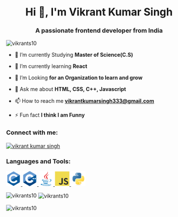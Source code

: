 <h1 align="center">Hi 👋, I'm Vikrant Kumar Singh</h1>
<h3 align="center">A passionate frontend developer from India</h3>

<p align="left"> <img src="https://komarev.com/ghpvc/?username=vikrants10&label=Profile%20views&color=0e75b6&style=flat" alt="vikrants10" /> </p>

- 🔭 I’m currently Studying **Master of Science(C.S)**

- 🌱 I’m currently learning **React**

- 👯 I’m Looking **for an Organization to learn and grow**

- 💬 Ask me about **HTML, CSS, C++, Javascript**

- 📫 How to reach me **vikrantkumarsingh333@gmail.com**

- ⚡ Fun fact **I think I am Funny**

<h3 align="left">Connect with me:</h3>
<p align="left">
<a href="https://linkedin.com/in/vikrant kumar singh" target="blank"><img align="center" src="https://raw.githubusercontent.com/rahuldkjain/github-profile-readme-generator/master/src/images/icons/Social/linked-in-alt.svg" alt="vikrant kumar singh" height="30" width="40" /></a>
</p>

<h3 align="left">Languages and Tools:</h3>
<p align="left"> <a href="https://www.cprogramming.com/" target="_blank" rel="noreferrer"> <img src="https://raw.githubusercontent.com/devicons/devicon/master/icons/c/c-original.svg" alt="c" width="40" height="40"/> </a> <a href="https://www.w3schools.com/cpp/" target="_blank" rel="noreferrer"> <img src="https://raw.githubusercontent.com/devicons/devicon/master/icons/cplusplus/cplusplus-original.svg" alt="cplusplus" width="40" height="40"/> </a> <a href="https://www.java.com" target="_blank" rel="noreferrer"> <img src="https://raw.githubusercontent.com/devicons/devicon/master/icons/java/java-original.svg" alt="java" width="40" height="40"/> </a> <a href="https://developer.mozilla.org/en-US/docs/Web/JavaScript" target="_blank" rel="noreferrer"> <img src="https://raw.githubusercontent.com/devicons/devicon/master/icons/javascript/javascript-original.svg" alt="javascript" width="40" height="40"/> </a> <a href="https://www.python.org" target="_blank" rel="noreferrer"> <img src="https://raw.githubusercontent.com/devicons/devicon/master/icons/python/python-original.svg" alt="python" width="40" height="40"/> </a> </p>

<p><img align="left" src="https://github-readme-stats.vercel.app/api/top-langs?username=vikrants10&show_icons=true&locale=en&layout=compact" alt="vikrants10" /></p>

<p>&nbsp;<img align="center" src="https://github-readme-stats.vercel.app/api?username=vikrants10&show_icons=true&locale=en" alt="vikrants10" /></p>

<p><img align="center" src="https://github-readme-streak-stats.herokuapp.com/?user=vikrants10&" alt="vikrants10" /></p>
